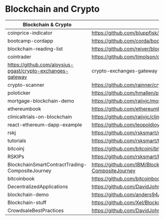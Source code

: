 # Blockchain and Crypto

| Blockchain & Crypto  |                          URL                                                             |
|----------|------------------------------------------------------------------------------------------------|
|coinprice-indicator|https://github.com/bluppfisk/coinprice-indicator|
|bootcamp-cordapp|https://github.com/corda/bootcamp-cordapp|
|blockchain-reading-list|https://github.com/reiver/blockchain-reading-list|
|cointrader|https://github.com/timolson/cointrader|
|https://github.com/aloysius-pgast/crypto-exchanges-gateway|crypto-exchanges-gateway|
|crypto-scanner|https://github.com/rainner/crypto-scanner|
|poloticker|https://github.com/hmallen/poloticker|
|mortgage-blockchain-demo|https://github.com/rajivjc/mortgage-blockchain-demo|
|ethereumbook|https://github.com/ethereumbook/ethereumbook|
|clinicaltrials-on-blockchain|https://github.com/rajivjc/clinicaltrials-on-blockchain|
|react-ethereum-dapp-example|https://github.com/leopoldjoy/react-ethereum-dapp-example|
|rskj|https://github.com/rsksmart/rskj|
|tutorials|https://github.com/rsksmart/tutorials|
|bitcoinj|https://github.com/bitcoinj/bitcoinj|
|RSKIPs|https://github.com/rsksmart/RSKIPs|
|BlockchainSmartContractTrading-CompositeJourney|https://github.com/IBM/BlockchainSmartContractTrading-CompositeJourney|
|bitcoinbook|https://github.com/bitcoinbook/bitcoinbook|
|DecentralizedApplications|https://github.com/DavidJohnstonCEO/DecentralizedApplications|
|blockchain-demo|https://github.com/anders94/blockchain-demo|
|Blockchain-stuff|https://github.com/Xel/Blockchain-stuff|
|CrowdsaleBestPractices|https://github.com/DavidJohnstonCEO/CrowdsaleBestPractices|
